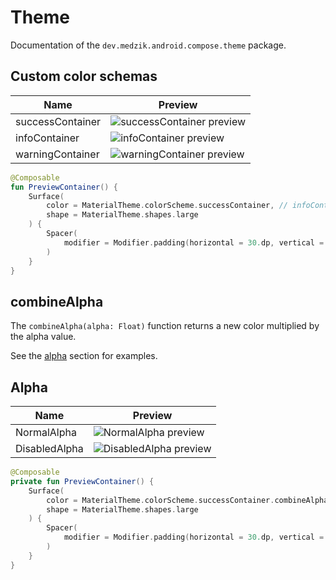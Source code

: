# Theme

Documentation of the `dev.medzik.android.compose.theme` package.

## Custom color schemas

| Name             | Preview                     |
|------------------|-----------------------------|
| successContainer | ![successContainer preview] |
| infoContainer    | ![infoContainer preview]    |
| warningContainer | ![warningContainer preview] |

```kotlin
@Composable
fun PreviewContainer() {
    Surface(
        color = MaterialTheme.colorScheme.successContainer, // infoContainer, warningContainer
        shape = MaterialTheme.shapes.large
    ) {
        Spacer(
            modifier = Modifier.padding(horizontal = 30.dp, vertical = 15.dp)
        )
    }
}
```

## combineAlpha

The `combineAlpha(alpha: Float)` function returns a new color multiplied by the alpha value.

See the [alpha](#alpha) section for examples.

## Alpha

| Name          | Preview                  |
|---------------|--------------------------|
| NormalAlpha   | ![NormalAlpha preview]   |
| DisabledAlpha | ![DisabledAlpha preview] |

```kotlin
@Composable
private fun PreviewContainer() {
    Surface(
        color = MaterialTheme.colorScheme.successContainer.combineAlpha(NormalAlpha), // DisabledAlpha
        shape = MaterialTheme.shapes.large
    ) {
        Spacer(
            modifier = Modifier.padding(horizontal = 30.dp, vertical = 15.dp)
        )
    }
}
```

[successContainer preview]: https://github.com/M3DZIK/android-utils/assets/87065584/79a73850-f290-445f-af43-ec112d5af727
[infoContainer preview]: https://github.com/M3DZIK/android-utils/assets/87065584/3bcc2959-108f-41de-84d3-035a6af73389
[warningContainer preview]: https://github.com/M3DZIK/android-utils/assets/87065584/b5de56f2-0ec9-4672-b0af-77a8a2934143

[NormalAlpha preview]: https://github.com/M3DZIK/android-utils/assets/87065584/79a73850-f290-445f-af43-ec112d5af727
[DisabledAlpha preview]: https://github.com/M3DZIK/android-utils/assets/87065584/18f0629a-6c50-4a5d-bd84-3e55c6fc709b
